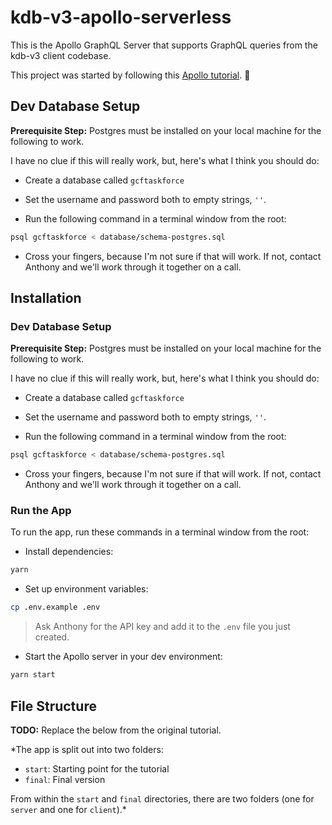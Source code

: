 # kdb-v3-apollo-serverless

This is the Apollo GraphQL Server that supports GraphQL queries from the kdb-v3 client codebase.

This project was started by following this [Apollo tutorial](http://apollographql.com/docs/tutorial/introduction.html). 🚀

## Dev Database Setup

**Prerequisite Step:** Postgres must be installed on your local machine for the following to work.

I have no clue if this will really work, but, here's what I think you should do:

- Create a database called `gcftaskforce`

- Set the username and password both to empty strings, `''`.

- Run the following command in a terminal window from the root:

```bash
psql gcftaskforce < database/schema-postgres.sql
```

- Cross your fingers, because I'm not sure if that will work. If not, contact Anthony and we'll work through it together on a call.

## Installation

### Dev Database Setup

**Prerequisite Step:** Postgres must be installed on your local machine for the following to work.

I have no clue if this will really work, but, here's what I think you should do:

- Create a database called `gcftaskforce`

- Set the username and password both to empty strings, `''`.

- Run the following command in a terminal window from the root:

```bash
psql gcftaskforce < database/schema-postgres.sql
```

- Cross your fingers, because I'm not sure if that will work. If not, contact Anthony and we'll work through it together on a call.

### Run the App

To run the app, run these commands in a terminal window from the root:

- Install dependencies:

```bash
yarn
```

- Set up environment variables:

```bash
cp .env.example .env
```

> Ask Anthony for the API key and add it to the `.env` file you just created.

- Start the Apollo server in your dev environment:

```bash
yarn start
```

## File Structure

**TODO:** Replace the below from the original tutorial.

*The app is split out into two folders:
- `start`: Starting point for the tutorial
- `final`: Final version

From within the `start` and `final` directories, there are two folders (one for `server` and one for `client`).*
